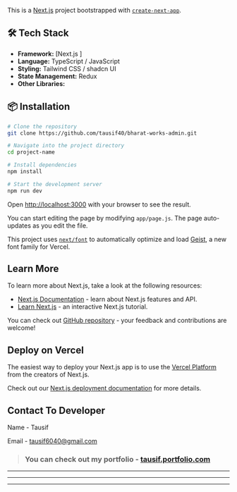 This is a [Next.js](https://nextjs.org) project bootstrapped with [`create-next-app`](https://nextjs.org/docs/app/api-reference/cli/create-next-app).


## 🛠️ Tech Stack

- **Framework:** [Next.js ]
- **Language:** TypeScript / JavaScript
- **Styling:** Tailwind CSS / shadcn UI
- **State Management:** Redux
- **Other Libraries:** 

## 📦 Installation

```bash
# Clone the repository
git clone https://github.com/tausif40/bharat-works-admin.git

# Navigate into the project directory
cd project-name

# Install dependencies
npm install

# Start the development server
npm run dev
```

Open [http://localhost:3000](http://localhost:3000) with your browser to see the result.

You can start editing the page by modifying `app/page.js`. The page auto-updates as you edit the file.

This project uses [`next/font`](https://nextjs.org/docs/app/building-your-application/optimizing/fonts) to automatically optimize and load [Geist](https://vercel.com/font), a new font family for Vercel.

## Learn More

To learn more about Next.js, take a look at the following resources:

- [Next.js Documentation](https://nextjs.org/docs) - learn about Next.js features and API.
- [Learn Next.js](https://nextjs.org/learn) - an interactive Next.js tutorial.

You can check out [GitHub repository](https://github.com/tausif40/bharat-works-admin.git) - your feedback and contributions are welcome!

## Deploy on Vercel

The easiest way to deploy your Next.js app is to use the [Vercel Platform](https://vercel.com/tausifs-projects-308e5f80/bharat-works-admin) from the creators of Next.js.

Check out our [Next.js deployment documentation](https://nextjs.org/docs/app/building-your-application/deploying) for more details.


## Contact To Developer

Name - Tausif

Email - tausif6040@gmail.com

> ### You can check out my portfolio -  [tausif.portfolio.com](https://tausif-portfolio-pi.vercel.app/)

---
---
---

